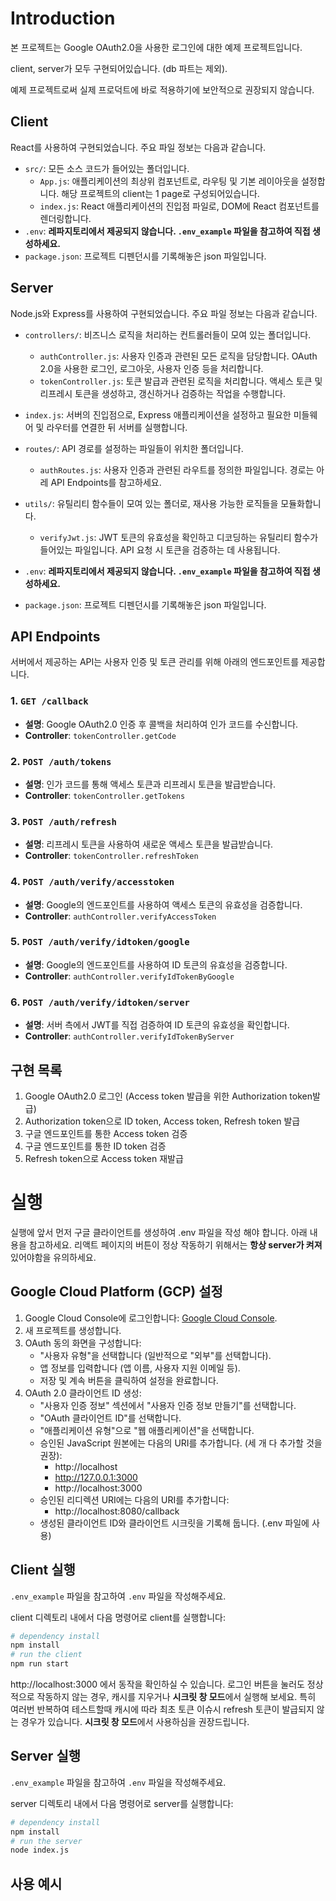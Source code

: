 # Introduction

본 프로젝트는 Google OAuth2.0을 사용한 로그인에 대한 예제 프로젝트입니다. 

client, server가 모두 구현되어있습니다. (db 파트는 제외). 

예제 프로젝트로써 실제 프로덕트에 바로 적용하기에 보안적으로 권장되지 않습니다.

## Client
React를 사용하여 구현되었습니다. 주요 파일 정보는 다음과 같습니다.

- `src/`: 모든 소스 코드가 들어있는 폴더입니다.
  - `App.js`: 애플리케이션의 최상위 컴포넌트로, 라우팅 및 기본 레이아웃을 설정합니다. 해당 프로젝트의 client는 1 page로 구성되어있습니다.
  - `index.js`: React 애플리케이션의 진입점 파일로, DOM에 React 컴포넌트를 렌더링합니다.
- `.env`: **레파지토리에서 제공되지 않습니다. `.env_example` 파일을 참고하여 직접 생성하세요.**
- `package.json`: 프로젝트 디펜던시를 기록해놓은 json 파일입니다.

## Server
Node.js와 Express를 사용하여 구현되었습니다. 주요 파일 정보는 다음과 같습니다.

- `controllers/`: 비즈니스 로직을 처리하는 컨트롤러들이 모여 있는 폴더입니다.
  - `authController.js`: 사용자 인증과 관련된 모든 로직을 담당합니다. OAuth 2.0을 사용한 로그인, 로그아웃, 사용자 인증 등을 처리합니다.
  - `tokenController.js`: 토큰 발급과 관련된 로직을 처리합니다. 액세스 토큰 및 리프레시 토큰을 생성하고, 갱신하거나 검증하는 작업을 수행합니다.
  
- `index.js`: 서버의 진입점으로, Express 애플리케이션을 설정하고 필요한 미들웨어 및 라우터를 연결한 뒤 서버를 실행합니다.
- `routes/`: API 경로를 설정하는 파일들이 위치한 폴더입니다.
  - `authRoutes.js`: 사용자 인증과 관련된 라우트를 정의한 파일입니다. 경로는 아레 API Endpoints를 참고하세요.

- `utils/`: 유틸리티 함수들이 모여 있는 폴더로, 재사용 가능한 로직들을 모듈화합니다.
  - `verifyJwt.js`: JWT 토큰의 유효성을 확인하고 디코딩하는 유틸리티 함수가 들어있는 파일입니다. API 요청 시 토큰을 검증하는 데 사용됩니다.

- `.env`: **레파지토리에서 제공되지 않습니다. `.env_example` 파일을 참고하여 직접 생성하세요.**
- `package.json`: 프로젝트 디펜던시를 기록해놓은 json 파일입니다.


## API Endpoints

서버에서 제공하는 API는 사용자 인증 및 토큰 관리를 위해 아래의 엔드포인트를 제공합니다.

### 1. `GET /callback`
- **설명**: Google OAuth2.0 인증 후 콜백을 처리하여 인가 코드를 수신합니다.
- **Controller**: `tokenController.getCode`

### 2. `POST /auth/tokens`
- **설명**: 인가 코드를 통해 액세스 토큰과 리프레시 토큰을 발급받습니다.
- **Controller**: `tokenController.getTokens`

### 3. `POST /auth/refresh`
- **설명**: 리프레시 토큰을 사용하여 새로운 액세스 토큰을 발급받습니다.
- **Controller**: `tokenController.refreshToken`

### 4. `POST /auth/verify/accesstoken`
- **설명**: Google의 엔드포인트를 사용하여 액세스 토큰의 유효성을 검증합니다.
- **Controller**: `authController.verifyAccessToken`

### 5. `POST /auth/verify/idtoken/google`
- **설명**: Google의 엔드포인트를 사용하여 ID 토큰의 유효성을 검증합니다.
- **Controller**: `authController.verifyIdTokenByGoogle`

### 6. `POST /auth/verify/idtoken/server`
- **설명**: 서버 측에서 JWT를 직접 검증하여 ID 토큰의 유효성을 확인합니다.
- **Controller**: `authController.verifyIdTokenByServer`

## 구현 목록
1. Google OAuth2.0 로그인 (Access token 발급을 위한 Authorization token발급)
2. Authorization token으로 ID token, Access token, Refresh token 발급
3. 구글 엔드포인트를 통한 Access token 검증
4. 구글 엔드포인트를 통한 ID token 검증
5. Refresh token으로 Access token 재발급

# 실행
실행에 앞서 먼저 구글 클라이언트를 생성하여 .env 파일을 작성 해야 합니다. 아래 내용을 참고하세요.
리액트 페이지의 버튼이 정상 작동하기 위해서는 **항상 server가 켜져** 있어야함을 유의하세요.

## Google Cloud Platform (GCP) 설정

1. Google Cloud Console에 로그인합니다: [Google Cloud Console](https://console.cloud.google.com).
2. 새 프로젝트를 생성합니다.
3. OAuth 동의 화면을 구성합니다:
   * "사용자 유형"을 선택합니다 (일반적으로 "외부"를 선택합니다).
   * 앱 정보를 입력합니다 (앱 이름, 사용자 지원 이메일 등).
   * 저장 및 계속 버튼을 클릭하여 설정을 완료합니다.
4. OAuth 2.0 클라이언트 ID 생성:
   * "사용자 인증 정보" 섹션에서 "사용자 인증 정보 만들기"를 선택합니다.
   * "OAuth 클라이언트 ID"를 선택합니다.
   * "애플리케이션 유형"으로 "웹 애플리케이션"을 선택합니다.
   * 승인된 JavaScript 원본에는 다음의 URI를 추가합니다. (세 개 다 추가할 것을 권장):
     * http://localhost
     * http://127.0.0.1:3000
     * http://localhost:3000
   * 승인된 리디렉션 URI에는 다음의 URI를 추가합니다:
     * http://localhost:8080/callback
   * 생성된 클라이언트 ID와 클라이언트 시크릿을 기록해 둡니다. (.env 파일에 사용)

## Client 실행

`.env_example` 파일을 참고하여 `.env` 파일을 작성해주세요.

client 디렉토리 내에서 다음 명령어로 client를 실행합니다:
```bash
# dependency install
npm install
# run the client
npm run start
```

http://localhost:3000 에서 동작을 확인하실 수 있습니다.
로그인 버튼을 눌러도 정상적으로 작동하지 않는 경우, 캐시를 지우거나 **시크릿 창 모드**에서 실행해 보세요.
특히 여러번 반복하여 테스트할때 캐시에 따라 최초 토큰 이슈시 refresh 토큰이 발급되지 않는 경우가 있습니다.
**시크릿 창 모드**에서 사용하심을 권장드립니다.


## Server 실행

`.env_example` 파일을 참고하여 `.env` 파일을 작성해주세요.

server 디렉토리 내에서 다음 명령어로 server를 실행합니다:
```bash
# dependency install
npm install
# run the server
node index.js
```

## 사용 예시